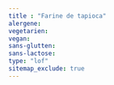```yaml
---
title : "Farine de tapioca"
alergene:
vegetarien:
vegan:
sans-glutten:
sans-lactose:
type: "lof"
sitemap_exclude: true
--- 
```

